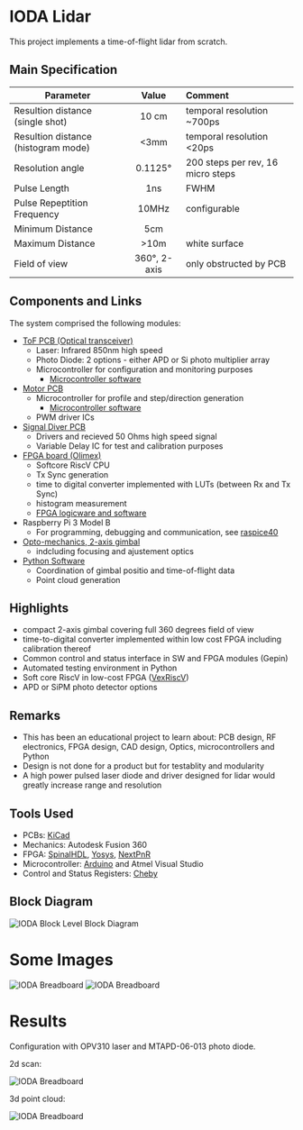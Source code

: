 # IODA Lidar

This project implements a time-of-flight lidar from scratch.

## Main Specification

| Parameter                            |         Value   |  Comment                    |
|------------------------------------- |:---------------:|:----------------------------|
| Resultion distance (single shot)     | 10 cm           | temporal resolution ~700ps  |
| Resultion distance (histogram mode)  | <3mm            | temporal resolution <20ps   |
| Resolution angle                     | 0.1125°         | 200 steps per rev, 16 micro steps |
| Pulse Length                         | 1ns             | FWHM                        |
| Pulse Repeptition Frequency          | 10MHz           | configurable                |
| Minimum Distance                     | 5cm             |                             |
| Maximum Distance                     | >10m            | white surface               |
| Field of view                        | 360°, 2-axis    | only obstructed by PCB      |

## Components and Links

The system comprised the following modules:

- [ToF PCB (Optical transceiver)](https://github.com/plex1/Tof_PCB)
  - Laser: Infrared 850nm high speed
  - Photo Diode: 2 options - either APD or Si photo multiplier array
  - Microcontroller for configuration and monitoring purposes
    - [Microcontroller software](https://github.com/plex1/TofPCB_SW)
- [Motor PCB](https://github.com/plex1/motor_control_pcb)
  - Microcontroller for profile and step/direction generation
    - [Microcontroller software](https://github.com/plex1/stepper_controller)
  - PWM driver ICs
- [Signal Diver PCB](https://github.com/plex1/ice40_driver_pcb)
  - Drivers and recieved 50 Ohms high speed signal
  - Variable Delay IC for test and calibration purposes
- [FPGA board (Olimex)](https://www.olimex.com/Products/FPGA/iCE40/iCE40HX8K-EVB/open-source-hardware)
  - Softcore RiscV CPU
  - Tx Sync generation
  - time to digital converter implemented with LUTs (between Rx and Tx Sync)
  - histogram measurement
  - [FPGA logicware and software](https://github.com/plex1/SpinalDevTofProject)
- Raspberry Pi 3 Model B
  - For programming, debugging and communication, see [raspice40](https://github.com/plex1/raspice40)
- [Opto-mechanics, 2-axis gimbal](https://github.com/plex1/ioda_gimbal)
  - indcluding focusing and ajustement optics
- [Python Software](https://github.com/plex1/ioda_control_sw)
  - Coordination of gimbal positio and time-of-flight data
  - Point cloud generation
 
## Highlights

- compact 2-axis gimbal covering full 360 degrees field of view
- time-to-digital converter implemented within low cost FPGA including calibration thereof
- Common control and status interface in SW and FPGA modules (Gepin)
- Automated testing environment in Python
- Soft core RiscV in low-cost FPGA ([VexRiscV](https://github.com/SpinalHDL/VexRiscv))
- APD or SiPM photo detector options

## Remarks


- This has been an educational project to learn about: PCB design, RF electronics, FPGA design, CAD design, Optics, microcontrollers and Python
- Design is not done for a product but for testablity and modularity
- A high power pulsed laser diode and driver designed for lidar would greatly increase range and resolution

## Tools Used

- PCBs: [KiCad](https://www.kicad.org/)
- Mechanics: Autodesk Fusion 360
- FPGA: [SpinalHDL](https://github.com/SpinalHDL/SpinalHDL), [Yosys](https://github.com/YosysHQ/yosys), [NextPnR](https://github.com/YosysHQ/nextpnr)
- Microcontroller: [Arduino](https://www.arduino.cc) and Atmel Visual Studio
- Control and Status Registers: [Cheby](https://gitlab.cern.ch/be-cem-edl/common/cheby)
  
## Block Diagram
![IODA Block Level Block Diagram](./images/ioda_block_diagram_top.png)

# Some Images
![IODA Breadboard](./images/ioda_breadboard.JPG)
![IODA Breadboard](./images/ioda_gimbal.JPG)

# Results
Configuration with OPV310 laser and MTAPD-06-013 photo diode.

2d scan:

![IODA Breadboard](./images/2d_point_cloud.JPG)

3d point cloud:

![IODA Breadboard](./images/3d_point_cloud.JPG)
